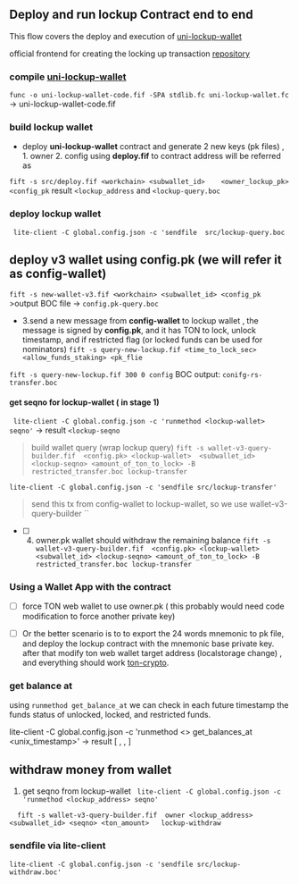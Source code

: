 ## Deploy and run lockup Contract end to end 
This flow covers the deploy and execution of [uni-lockup-wallet](https://github.com/ton-blockchain/lockup-wallet-contract/blob/main/universal/uni-lockup-wallet.fc)

official frontend for creating the locking up transaction  [repository](https://github.com/toncenter/lockup-sender)

### compile [uni-lockup-wallet](https://github.com/ton-blockchain/lockup-wallet-contract/blob/main/universal/uni-lockup-wallet.fc) 
`func -o uni-lockup-wallet-code.fif -SPA stdlib.fc uni-lockup-wallet.fc` -> uni-lockup-wallet-code.fif


### build lockup wallet
- deploy **uni-lockup-wallet** contract  and generate 2 new keys (pk files) , 1. owner 2. config  using **deploy.fif**  to contract address will be referred as **<lockup-wallet>**

`fift -s src/deploy.fif <workchain> <subwallet_id>    <owner_lockup_pk> <config_pk` result `<lockup_address` and `<lockup-query.boc`
### deploy lockup wallet
` lite-client -C global.config.json -c 'sendfile  src/lockup-query.boc`


## deploy v3 wallet using **config.pk** (we will refer it as config-wallet)
`fift -s new-wallet-v3.fif <workchain> <subwallet_id> <config_pk`   >output BOC file -> `config.pk-query.boc`

- 3.send a new message from **config-wallet** to lockup wallet , the message is signed by **config.pk**, and it has TON to lock, unlock timestamp, and if restricted flag (or locked funds can be used for nominators)
`fift -s query-new-lockup.fif <time_to_lock_sec> <allow_funds_staking> <pk_flie`  

`fift -s query-new-lockup.fif 300 0 config` BOC output: `conifg-rs-transfer.boc` 

#### get seqno for lockup-wallet (<lockup-wallet> in stage 1) 
` lite-client -C global.config.json -c 'runmethod <lockup-wallet> seqno'`  -> result `<lockup-seqno`
> build wallet query (wrap lockup query)
`fift -s wallet-v3-query-builder.fif  <config.pk> <lockup-wallet>  <subwallet_id> <lockup-seqno> <amount_of_ton_to_lock> -B restricted_transfer.boc lockup-transfer`

`lite-client -C global.config.json -c 'sendfile src/lockup-transfer'`

> send this tx from config-wallet to lockup-wallet, so we use wallet-v3-query-builder ``  
- [ ] 4. owner.pk wallet should withdraw the remaining balance
`fift -s wallet-v3-query-builder.fif  <config.pk> <lockup-wallet> <subwallet_id> <lockup-seqno> <amount_of_ton_to_lock> -B restricted_transfer.boc lockup-transfer`

### Using a Wallet App with the contract 
- [ ] force TON web wallet to use owner.pk ( this probably would need code modification to force another private key)
- [ ] Or the better scenario is to to export the 24 words mnemonic to pk file, and deploy the lockup contract with the mnemonic base private key. after that modify ton web wallet target address (localstorage change) , and everything should work [ton-crypto](https://github.com/tonwhales/ton-crypto/blob/59b8b9b1a1bce1407c55a38a39115ed7aaaf333b/src/index.ts).


### get balance at 
using `runmethod get_balance_at` we can check in each future timestamp the funds status of unlocked, locked, and restricted funds.

lite-client -C global.config.json -c 'runmethod <> get_balances_at <unix_timestamp>' -> result [ <unlocked>, <restricted>, <locked>]


## withdraw money from wallet

1. get seqno from lockup-wallet 
` lite-client -C global.config.json -c 'runmethod <lockup_address> seqno'` <seqno>

`  fift -s wallet-v3-query-builder.fif  owner <lockup_address> <subwallet_id> <seqno> <ton_amount>   lockup-withdraw`
### sendfile via lite-client 
`lite-client -C global.config.json -c 'sendfile src/lockup-withdraw.boc'`




